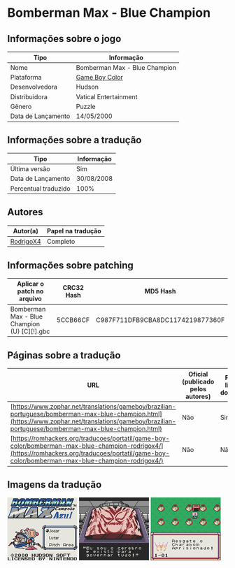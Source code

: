 # Bomberman Max - Blue Champion

## Informações sobre o jogo

| Tipo | Informação |
| ----------- | ----------- |
| Nome | Bomberman Max \- Blue Champion |
| Plataforma | [Game Boy Color](../) |
| Desenvolvedora | Hudson |
| Distribuidora | Vatical Entertainment |
| Gênero | Puzzle |
| Data de Lançamento | 14/05/2000 |

## Informações sobre a tradução

| Tipo | Informação |
| ----------- | ----------- |
| Última versão | Sim |
| Data de Lançamento | 30/08/2008 |
| Percentual traduzido | 100% |

## Autores

| Autor(a) | Papel na tradução |
| ----------- | ----------- |
| [RodrigoX4](../../../autores/rodrigox4/) | Completo |

## Informações sobre patching

| Aplicar o patch no arquivo | CRC32 Hash | MD5 Hash |
| ----------- | ----------- | ----------- |
| Bomberman Max \- Blue Champion \(U\) \[C\]\[\!\]\.gbc | 5CCB66CF | C987F711DFB9CBA8DC1174219877360F |

## Páginas sobre a tradução

| URL | Oficial (publicado pelos autores) | Possuí link de download |
| ----------- | ----------- | ----------- |
| [https://www.zophar.net/translations/gameboy/brazilian-portuguese/bomberman-max-blue-champion.html](https://www.zophar.net/translations/gameboy/brazilian-portuguese/bomberman-max-blue-champion.html) | Não | Sim |
| [https://romhackers.org/traducoes/portatil/game-boy-color/bomberman-max-blue-champion-rodrigox4/](https://romhackers.org/traducoes/portatil/game-boy-color/bomberman-max-blue-champion-rodrigox4/) | Não | Não |

## Imagens da tradução

![Imagem de exemplo da tradução 1](1.png)
![Imagem de exemplo da tradução 2](2.png)
![Imagem de exemplo da tradução 3](3.png)